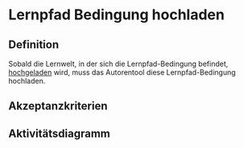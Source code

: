 # Lernpfad Bedingung hochladen



## Definition

Sobald die Lernwelt, in der sich die Lernpfad-Bedingung befindet, [hochgeladen](AHO22.md) wird,
muss das Autorentool diese Lernpfad-Bedingung hochladen.


## Akzeptanzkriterien 


## Aktivitätsdiagramm


